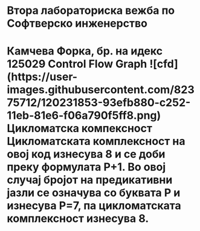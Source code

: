  <h1> Втора лабораториска вежба по Софтверско инженерство <h1>
Камчева Форка, бр. на идекс 125029
Control Flow Graph
![cfd](https://user-images.githubusercontent.com/82375712/120231853-93efb880-c252-11eb-81e6-f06a790f5ff8.png)
Цикломатска компексност
Цикломатската комплексност на овој код изнесува 8 и се доби преку формулата P+1. Во овој случај бројот на предикативни јазли се означува со буквата Р и изнесува Р=7, па цикломатската комплексност изнесува 8.
